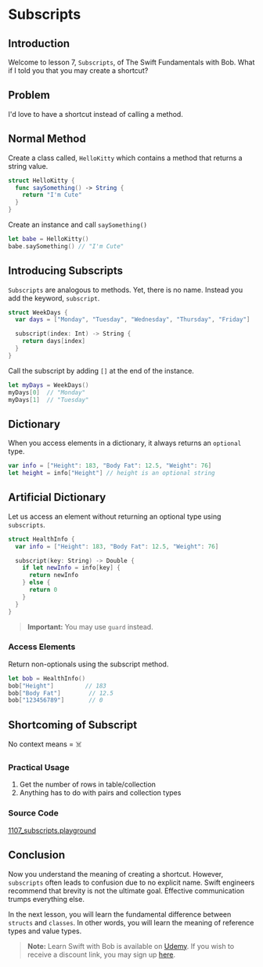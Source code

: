 # Subscripts

## Introduction
Welcome to lesson 7, `Subscripts`, of The Swift Fundamentals with Bob. What if I told you that you may create a shortcut?

## Problem
I'd love to have a shortcut instead of calling a method.

## Normal Method
Create a class called, `HelloKitty` which contains a method that returns a string value.

```swift
struct HelloKitty {
  func saySomething() -> String {
    return "I'm Cute"
  }
}
```

Create an instance and call `saySomething()`
```swift
let babe = HelloKitty()
babe.saySomething() // "I'm Cute"
```

## Introducing Subscripts
`Subscripts` are analogous to methods. Yet, there is no name. Instead you add the keyword, `subscript`.

```swift
struct WeekDays {
  var days = ["Monday", "Tuesday", "Wednesday", "Thursday", "Friday"]

  subscript(index: Int) -> String {
    return days[index]
  }  
}
```

Call the subscript by adding `[]` at the end of the instance.

```swift
let myDays = WeekDays()
myDays[0]  // "Monday"
myDays[1]  // "Tuesday"
```

## Dictionary
When you access elements in a dictionary, it always returns an `optional` type.

```swift
var info = ["Height": 183, "Body Fat": 12.5, "Weight": 76]
let height = info["Height"] // height is an optional string
```

## Artificial Dictionary
Let us access an element without returning an optional type using `subscripts`.

```swift
struct HealthInfo {
  var info = ["Height": 183, "Body Fat": 12.5, "Weight": 76]

  subscript(key: String) -> Double {
    if let newInfo = info[key] {
      return newInfo
    } else {
      return 0
    }
  }
}
```

> **Important:** You may use `guard` instead.

### Access Elements
Return non-optionals using the subscript method.

```swift
let bob = HealthInfo()
bob["Height"]         // 183
bob["Body Fat"]        // 12.5
bob["123456789"]       // 0
```

## Shortcoming of Subscript
No context means = ☠️

### Practical Usage
 1. Get the number of rows in table/collection
 2. Anything has to do with pairs and collection types

### Source Code
[1107_subscripts.playground](https://www.dropbox.com/sh/0i0ut11pvx3wfux/AAARAUiJ3AGd7gn3p1JfxtLZa?dl=0)


## Conclusion
Now you understand the meaning of creating a shortcut. However, `subscripts` often leads to confusion due to no explicit name. Swift engineers recommend that brevity is not the ultimate goal. Effective communication trumps everything else.

In the next lesson, you will learn the fundamental difference between `structs` and `classes`. In other words, you will learn the meaning of reference types and value types.

> **Note:** Learn Swift with Bob is available on [Udemy](https://udemy.com/learn-swift-with-bob/). If you wish to receive a discount link, you may sign up [here](https://goo.gl/RR4K27).